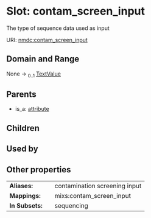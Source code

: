 
# Slot: contam_screen_input


The type of sequence data used as input

URI: [nmdc:contam_screen_input](https://microbiomedata/meta/contam_screen_input)


## Domain and Range

None &#8594;  <sub>0..1</sub> [TextValue](TextValue.md)

## Parents

 *  is_a: [attribute](attribute.md)

## Children


## Used by


## Other properties

|  |  |  |
| --- | --- | --- |
| **Aliases:** | | contamination screening input |
| **Mappings:** | | mixs:contam_screen_input |
| **In Subsets:** | | sequencing |

